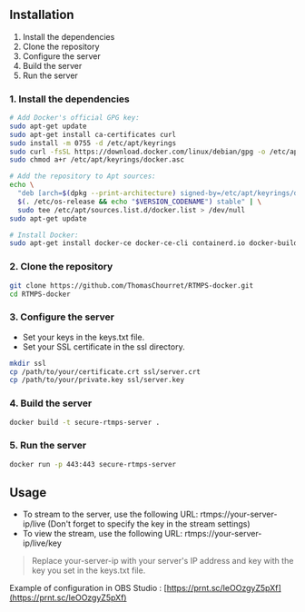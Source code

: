 ## Installation

1. Install the dependencies
2. Clone the repository
3. Configure the server
4. Build the server
5. Run the server

### 1. Install the dependencies
```bash
# Add Docker's official GPG key:
sudo apt-get update
sudo apt-get install ca-certificates curl
sudo install -m 0755 -d /etc/apt/keyrings
sudo curl -fsSL https://download.docker.com/linux/debian/gpg -o /etc/apt/keyrings/docker.asc
sudo chmod a+r /etc/apt/keyrings/docker.asc

# Add the repository to Apt sources:
echo \
  "deb [arch=$(dpkg --print-architecture) signed-by=/etc/apt/keyrings/docker.asc] https://download.docker.com/linux/debian \
  $(. /etc/os-release && echo "$VERSION_CODENAME") stable" | \
  sudo tee /etc/apt/sources.list.d/docker.list > /dev/null
sudo apt-get update

# Install Docker:
sudo apt-get install docker-ce docker-ce-cli containerd.io docker-buildx-plugin docker-compose-plugin
```

### 2. Clone the repository

```bash
git clone https://github.com/ThomasChourret/RTMPS-docker.git
cd RTMPS-docker
```

### 3. Configure the server

- Set your keys in the keys.txt file.
- Set your SSL certificate in the ssl directory.

```bash
mkdir ssl
cp /path/to/your/certificate.crt ssl/server.crt
cp /path/to/your/private.key ssl/server.key
```
### 4. Build the server

```bash
docker build -t secure-rtmps-server .
```

### 5. Run the server

```bash
docker run -p 443:443 secure-rtmps-server
```

## Usage

- To stream to the server, use the following URL: rtmps://your-server-ip/live (Don't forget to specify the key in the stream settings)
- To view the stream, use the following URL: rtmps://your-server-ip/live/key
> Replace your-server-ip with your server's IP address and key with the key you set in the keys.txt file.

Example of configuration in OBS Studio : [https://prnt.sc/IeOOzgyZ5pXf](https://prnt.sc/IeOOzgyZ5pXf)